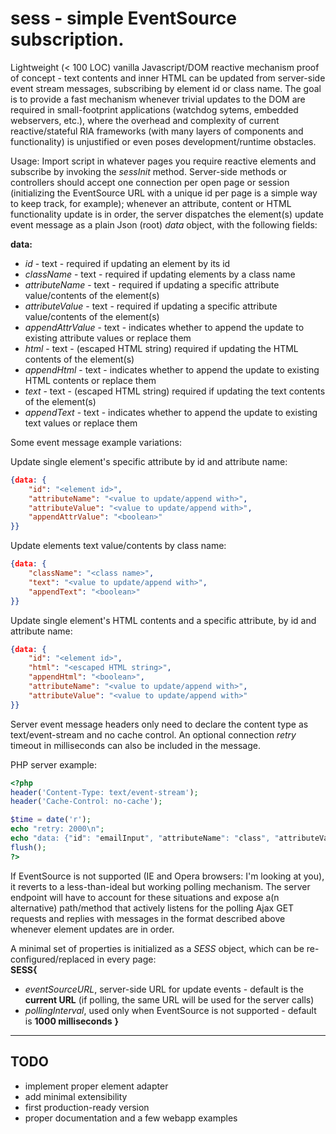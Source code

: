 # sess - simple EventSource subscription.

Lightweight (< 100 LOC) vanilla Javascript/DOM reactive mechanism proof of concept - text contents and inner HTML can be updated from server-side event stream messages, subscribing by element id or class name. The goal is to provide a fast mechanism whenever trivial updates to the DOM are required in small-footprint applications (watchdog sytems, embedded webservers, etc.), where the overhead and complexity of current reactive/stateful RIA frameworks (with many layers of components and functionality) is unjustified or even poses development/runtime obstacles.

Usage:
Import script in whatever pages you require reactive elements and subscribe by invoking the _sessInit_ method. Server-side methods or controllers should accept one connection per open page or session (initializing the EventSource URL with a unique id per page is a simple way to keep track, for example); whenever an attribute, content or HTML functionality update is in order, the server dispatches the element(s) update event message as a plain Json (root) _data_ object, with the following fields:

**data:**
- _id_ - text - required if updating an element by its id
- _className_ - text - required if updating elements by a class name
- _attributeName_ - text - required if updating a specific attribute value/contents of the element(s)
- _attributeValue_ - text - required if updating a specific attribute value/contents of the element(s)
- _appendAttrValue_ - text - indicates whether to append the update to existing attribute values or replace them
- _html_ - text - (escaped HTML string) required if updating the HTML contents of the element(s)
- _appendHtml_ - text - indicates whether to append the update to existing HTML contents or replace them
- _text_ - text - (escaped HTML string) required if updating the text contents of the element(s)
- _appendText_ - text - indicates whether to append the update to existing text values or replace them

Some event message example variations:

Update single element's specific attribute by id and attribute name:
```json
{data: {
    "id": "<element id>",
    "attributeName": "<value to update/append with>",
    "attributeValue": "<value to update/append with>",
    "appendAttrValue": "<boolean>"
}}
```
Update elements text value/contents by class name:
```json
{data: {
    "className": "<class name>",
    "text": "<value to update/append with>",
    "appendText": "<boolean>"
}}
```
Update single element's HTML contents and a specific attribute, by id and attribute name:
```json
{data: {
    "id": "<element id>",
    "html": "<escaped HTML string>",
    "appendHtml": "<boolean>",
    "attributeName": "<value to update/append with>",
    "attributeValue": "<value to update/append with>"
}}
```

Server event message headers only need to declare the content type as text/event-stream and no cache control. An optional connection _retry_ timeout in milliseconds can also be included in the message.

PHP server example:
```php
<?php
header('Content-Type: text/event-stream');
header('Cache-Control: no-cache');

$time = date('r');
echo "retry: 2000\n";
echo "data: {"id": "emailInput", "attributeName": "class", "attributeValue": "inputMissingError"}\n\n";
flush();
?>
```

If EventSource is not supported (IE and Opera browsers: I'm looking at you), it reverts to a less-than-ideal but working polling mechanism. The server endpoint will have to account for these situations and expose a(n alternative) path/method that actively listens for the polling Ajax GET requests and replies with messages in the format described above whenever element updates are in order.

A minimal set of properties is initialized as a _SESS_ object, which can be re-configured/replaced in every page:  
**SESS{**
 - _eventSourceURL_, server-side URL for update events - default is the **current URL**
  (if polling, the same URL will be used for the server calls)
 - _pollingInterval_, used only when EventSource is not supported - default is **1000 milliseconds**
**}**  

---
## TODO
- implement proper element adapter
- add minimal extensibility
- first production-ready version
- proper documentation and a few webapp examples
